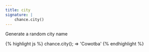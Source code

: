 ```yaml
---
title: city
signature: |
    chance.city()
---
```


Generate a random city name

{% highlight js %}
  chance.city();
  => 'Cowotba'
{% endhighlight %}
